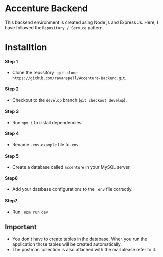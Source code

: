 # Accenture Backend

This backend environment is created using Node js and Express Js. Here, I have followed the ``Repository / Service`` pattern.


# Installtion

#### Step 1
- Clone the repository  `` git clone https://github.com/ravanspell/Accenture-Backend.git``.
####  Step 2
- Checkout to the ``develop`` branch (``git checkout develop``). 
 ####  Step 3
- Run `` npm i `` to install dependencies.
####  Step 4
- Rename ``.env.example`` file to``.env``.
####  Step 5
- Create a database called ``accenture`` in your MySQL server.

####  Step6
- Add your database configurations to the ``.env`` file correctly.
#### Step7
- Run `` npm run dev``


## Important

- You don't have to create tables in the database. When you run the application those tables will be created automatically.  
- The postman collection is also attached with the mail please refer to it.
